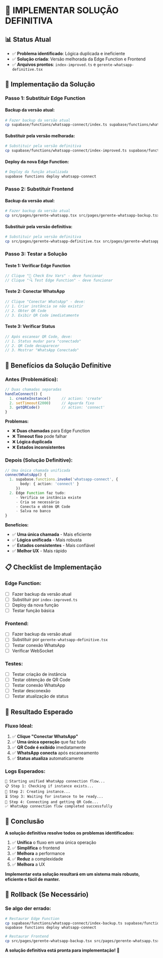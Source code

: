 # 🚀 IMPLEMENTAR SOLUÇÃO DEFINITIVA

## 📊 Status Atual
- ✅ **Problema identificado**: Lógica duplicada e ineficiente
- ✅ **Solução criada**: Versão melhorada da Edge Function e Frontend
- ✅ **Arquivos prontos**: `index-improved.ts` e `gerente-whatsapp-definitive.tsx`

## 🔧 Implementação da Solução

### **Passo 1: Substituir Edge Function**

#### **Backup da versão atual:**
```bash
# Fazer backup da versão atual
cp supabase/functions/whatsapp-connect/index.ts supabase/functions/whatsapp-connect/index-backup.ts
```

#### **Substituir pela versão melhorada:**
```bash
# Substituir pela versão definitiva
cp supabase/functions/whatsapp-connect/index-improved.ts supabase/functions/whatsapp-connect/index.ts
```

#### **Deploy da nova Edge Function:**
```bash
# Deploy da função atualizada
supabase functions deploy whatsapp-connect
```

### **Passo 2: Substituir Frontend**

#### **Backup da versão atual:**
```bash
# Fazer backup da versão atual
cp src/pages/gerente-whatsapp.tsx src/pages/gerente-whatsapp-backup.tsx
```

#### **Substituir pela versão definitiva:**
```bash
# Substituir pela versão definitiva
cp src/pages/gerente-whatsapp-definitive.tsx src/pages/gerente-whatsapp.tsx
```

### **Passo 3: Testar a Solução**

#### **Teste 1: Verificar Edge Function**
```javascript
// Clique "🔧 Check Env Vars" - deve funcionar
// Clique "🔍 Test Edge Function" - deve funcionar
```

#### **Teste 2: Conectar WhatsApp**
```javascript
// Clique "Conectar WhatsApp" - deve:
// 1. Criar instância se não existir
// 2. Obter QR Code
// 3. Exibir QR Code imediatamente
```

#### **Teste 3: Verificar Status**
```javascript
// Após escanear QR Code, deve:
// 1. Status mudar para "conectado"
// 2. QR Code desaparecer
// 3. Mostrar "WhatsApp Conectado"
```

## 🎯 Benefícios da Solução Definitive

### **Antes (Problemático):**
```typescript
// Duas chamadas separadas
handleConnect() {
  1. createInstance()     // action: 'create'
  2. setTimeout(2000)     // Aguarda fixo
  3. getQRCode()          // action: 'connect'
}
```

**Problemas:**
- ❌ **Duas chamadas** para Edge Function
- ❌ **Timeout fixo** pode falhar
- ❌ **Lógica duplicada**
- ❌ **Estados inconsistentes**

### **Depois (Solução Definitive):**
```typescript
// Uma única chamada unificada
connectWhatsApp() {
  1. supabase.functions.invoke('whatsapp-connect', {
       body: { action: 'connect' }
     })
  2. Edge Function faz tudo:
     - Verifica se instância existe
     - Cria se necessário
     - Conecta e obtém QR Code
     - Salva no banco
}
```

**Benefícios:**
- ✅ **Uma única chamada** - Mais eficiente
- ✅ **Lógica unificada** - Mais robusta
- ✅ **Estados consistentes** - Mais confiável
- ✅ **Melhor UX** - Mais rápido

## 📋 Checklist de Implementação

### **Edge Function:**
- [ ] Fazer backup da versão atual
- [ ] Substituir por `index-improved.ts`
- [ ] Deploy da nova função
- [ ] Testar função básica

### **Frontend:**
- [ ] Fazer backup da versão atual
- [ ] Substituir por `gerente-whatsapp-definitive.tsx`
- [ ] Testar conexão WhatsApp
- [ ] Verificar WebSocket

### **Testes:**
- [ ] Testar criação de instância
- [ ] Testar obtenção de QR Code
- [ ] Testar conexão WhatsApp
- [ ] Testar desconexão
- [ ] Testar atualização de status

## 🚀 Resultado Esperado

### **Fluxo Ideal:**
1. ✅ **Clique "Conectar WhatsApp"**
2. ✅ **Uma única operação** que faz tudo
3. ✅ **QR Code é exibido** imediatamente
4. ✅ **WhatsApp conecta** após escaneamento
5. ✅ **Status atualiza** automaticamente

### **Logs Esperados:**
```
🚀 Starting unified WhatsApp connection flow...
📋 Step 1: Checking if instance exists...
📱 Step 2: Creating instance...
⏳ Step 3: Waiting for instance to be ready...
🔗 Step 4: Connecting and getting QR Code...
✅ WhatsApp connection flow completed successfully
```

## 🎉 Conclusão

**A solução definitiva resolve todos os problemas identificados:**

1. ✅ **Unifica** o fluxo em uma única operação
2. ✅ **Simplifica** o frontend
3. ✅ **Melhora** a performance
4. ✅ **Reduz** a complexidade
5. ✅ **Melhora** a UX

**Implementar esta solução resultará em um sistema mais robusto, eficiente e fácil de manter.**

## 🔄 Rollback (Se Necessário)

### **Se algo der errado:**
```bash
# Restaurar Edge Function
cp supabase/functions/whatsapp-connect/index-backup.ts supabase/functions/whatsapp-connect/index.ts
supabase functions deploy whatsapp-connect

# Restaurar Frontend
cp src/pages/gerente-whatsapp-backup.tsx src/pages/gerente-whatsapp.tsx
```

**A solução definitiva está pronta para implementação!** 🚀





